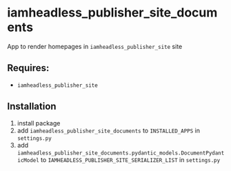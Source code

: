 # iamheadless_publisher_site_documents

App to render homepages in `iamheadless_publisher_site` site

## Requires:
- `iamheadless_publisher_site`

## Installation

1. install package
2. add `iamheadless_publisher_site_documents` to `INSTALLED_APPS` in `settings.py`
3. add `iamheadless_publisher_site_documents.pydantic_models.DocumentPydanticModel` to `IAMHEADLESS_PUBLISHER_SITE_SERIALIZER_LIST` in `settings.py`
